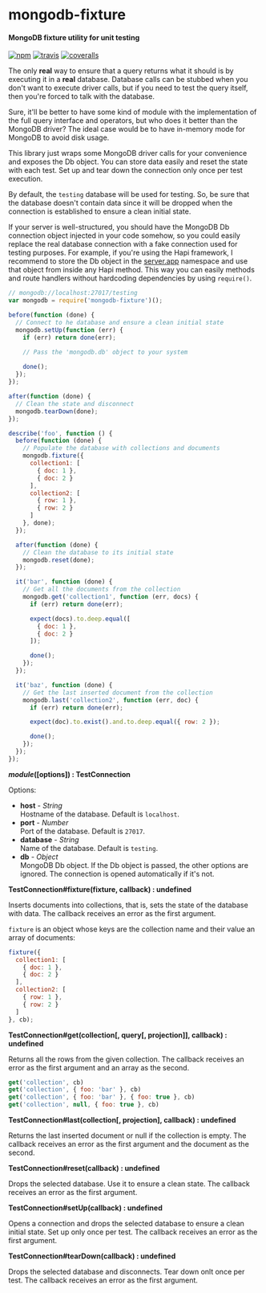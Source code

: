 mongodb-fixture
===============

#### MongoDB fixture utility for unit testing ####

[![npm][npm-image]][npm-url]
[![travis][travis-image]][travis-url]
[![coveralls][coveralls-image]][coveralls-url]

The only __real__ way to ensure that a query returns what it should is by executing it in a __real__ database. Database calls can be stubbed when you don't want to execute driver calls, but if you need to test the query itself, then you're forced to talk with the database.

Sure, it'll be better to have some kind of module with the implementation of the full query interface and operators, but who does it better than the MongoDB driver? The ideal case would be to have in-memory mode for MongoDB to avoid disk usage.

This library just wraps some MongoDB driver calls for your convenience and exposes the Db object. You can store data easily and reset the state with each test. Set up and tear down the connection only once per test execution.

By default, the `testing` database will be used for testing. So, be sure that the database doesn't contain data since it will be dropped when the connection is established to ensure a clean initial state.

If your server is well-structured, you should have the MongoDB Db connection object injected in your code somehow, so you could easily replace the real database connection with a fake connection used for testing purposes. For example, if you're using the Hapi framework, I recommend to store the Db object in the [server.app][server-app] namespace and use that object from inside any Hapi method. This way you can easily methods and route handlers without hardcoding dependencies by using `require()`.

```javascript
// mongodb://localhost:27017/testing
var mongodb = require('mongodb-fixture')();

before(function (done) {
  // Connect to he database and ensure a clean initial state
  mongodb.setUp(function (err) {
    if (err) return done(err);

    // Pass the 'mongodb.db' object to your system
    
    done();
  });
});

after(function (done) {
  // Clean the state and disconnect
  mongodb.tearDown(done);
});

describe('foo', function () {
  before(function (done) {
    // Populate the database with collections and documents
    mongodb.fixture({
      collection1: [
        { doc: 1 },
        { doc: 2 }
      ],
      collection2: [
        { row: 1 },
        { row: 2 }
      ]
    }, done);
  });

  after(function (done) {
    // Clean the database to its initial state
    mongodb.reset(done);
  });

  it('bar', function (done) {
    // Get all the documents from the collection
    mongodb.get('collection1', function (err, docs) {
      if (err) return done(err);

      expect(docs).to.deep.equal([
        { doc: 1 },
        { doc: 2 }
      ]);

      done();
    });
  });

  it('baz', function (done) {
    // Get the last inserted document from the collection
    mongodb.last('collection2', function (err, doc) {
      if (err) return done(err);

      expect(doc).to.exist().and.to.deep.equal({ row: 2 });

      done();
    });
  });
});
```

___module_([options]) : TestConnection__

Options:

- __host__ - _String_  
  Hostname of the database. Default is `localhost`.
- __port__ - _Number_  
  Port of the database. Default is `27017`.
- __database__ - _String_  
  Name of the database. Default is `testing`.
- __db__ - _Object_  
  MongoDB Db object. If the Db object is passed, the other options are ignored. The connection is opened automatically if it's not.

__TestConnection#fixture(fixture, callback) : undefined__

Inserts documents into collections, that is, sets the state of the database with data. The callback receives an error as the first argument.

`fixture` is an object whose keys are the collection name and their value an array of documents:

```javascript
fixture({
  collection1: [
    { doc: 1 },
    { doc: 2 }
  ],
  collection2: [
    { row: 1 },
    { row: 2 }
  ]
}, cb);
```

__TestConnection#get(collection[, query[, projection]], callback) : undefined__

Returns  all the rows from the given collection. The callback receives an error as the first argument and an array as the second.

```javascript
get('collection', cb)
get('collection', { foo: 'bar' }, cb)
get('collection', { foo: 'bar' }, { foo: true }, cb)
get('collection', null, { foo: true }, cb)
```

__TestConnection#last(collection[, projection], callback) : undefined__

Returns the last inserted document or null if the collection is empty. The callback receives an error as the first argument and the document as the second.

__TestConnection#reset(callback) : undefined__

Drops the selected database. Use it to ensure a clean state. The callback receives an error as the first argument.

__TestConnection#setUp(callback) : undefined__

Opens a connection and drops the selected database to ensure a clean initial state. Set up only once per test. The callback receives an error as the first argument.

__TestConnection#tearDown(callback) : undefined__

Drops the selected database and disconnects. Tear down onlt once per test. The callback receives an error as the first argument.

[npm-image]: https://img.shields.io/npm/v/mongodb-fixture.svg?style=flat
[npm-url]: https://npmjs.org/package/mongodb-fixture
[travis-image]: https://img.shields.io/travis/gagle/node-mongodb-fixture.svg?style=flat
[travis-url]: https://travis-ci.org/gagle/node-mongodb-fixture
[coveralls-image]: https://img.shields.io/coveralls/gagle/node-mongodb-fixture.svg?style=flat
[coveralls-url]: https://coveralls.io/r/gagle/node-mongodb-fixture
[server-app]: http://hapijs.com/api#serverapp